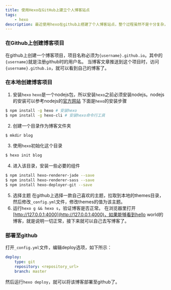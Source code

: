 ```yaml
---
title: 使用Hexo在GitHub上建立个人博客站点
tags:
    - hexo
description: 最近使用hexo在github上搭建了个人博客站点，整个过程虽然不是十分复杂，但还是花费了一些时间。作为第一篇博客，正好回顾一下hexo建立博客站点的整个过程
---
```


### 在Github上创建博客项目
在github上创建一个博客项目，项目名称必须为`{username}.github.io`。其中的`{username}`就是注册github时的用户名。
当博客文章推送到这个项目时，访问`{username}.github.io`，就可以看到自己的博客了。

### 在本地创建博客项目
1. 安装`hexo`
`hexo`是一个nodejs包，所以安装`hexo`之前必须安装nodejs。nodejs的安装可以参考nodejs的[官方网站](https://nodejs.org/zh-cn/)
下面是`hexo`的安装步骤
```bash
$ npm install -g hexo # 安装hexo
$ npm install -g hexo-cli # 安装hexo命令行工具
```
2. 创建一个目录作为博客文件夹
```bash
$ mkdir blog
```
3. 使用`hexo`初始化这个目录
```bash
$ hexo init blog
```
4. 进入该目录，安装一些必要的组件
```bash
$ npm install hexo-renderer-jade --save
$ npm install hexo-renderer-sass --save
$ npm install hexo-deployer-git --save
```
5. 选择主题
在github上选择一款自己喜欢的主题，拉取到本地的themes目录， 然后修改`_config.yml`文件，修改themes的值为该主题。
6. 运行`hexo g && hexo s`，验证博客是否正常。
在浏览器里打开[http://127.0.0.1:4000](http://127.0.0.1:4000)，如果能够看到hello world的博客，就是说明一切正常，接下来就可以自己去写博客了。

### 部署至github
打开`_config.yml`文件，编辑deploy选项，如下所示：
```yml
deploy:
    type: git
    repository: <repository_url>
    branch: master
```
然后运行`hexo deploy`，就可以将该博客部署至github了。
